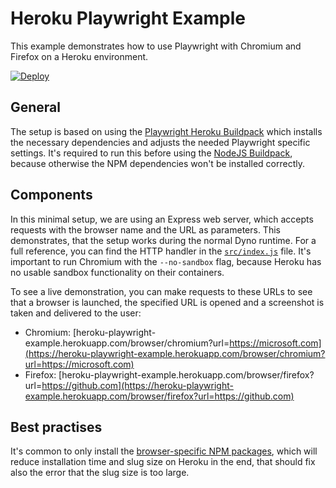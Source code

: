 # Heroku Playwright Example

This example demonstrates how to use Playwright with Chromium and Firefox on a Heroku environment.

[![Deploy](https://www.herokucdn.com/deploy/button.svg)](https://heroku.com/deploy?template=https://github.com/mxschmitt/heroku-playwright-example)

## General

The setup is based on using the [Playwright Heroku Buildpack](https://github.com/mxschmitt/heroku-playwright-buildpack.git) which installs the necessary dependencies and adjusts the needed Playwright specific settings. It's required to run this before using the [NodeJS Buildpack](https://github.com/heroku/heroku-buildpack-nodejs), because otherwise the NPM dependencies won't be installed correctly.

## Components

In this minimal setup, we are using an Express web server, which accepts requests with the browser name and the URL as parameters. This demonstrates, that the setup works during the normal Dyno runtime. For a full reference, you can find the HTTP handler in the [`src/index.js`](./src/index.js) file. It's important to run Chromium with the `--no-sandbox` flag, because Heroku has no usable sandbox functionality on their containers.

To see a live demonstration, you can make requests to these URLs to see that a browser is launched, the specified URL is opened and a screenshot is taken and delivered to the user:

- Chromium: [heroku-playwright-example.herokuapp.com/browser/chromium?url=https://microsoft.com](https://heroku-playwright-example.herokuapp.com/browser/chromium?url=https://microsoft.com)
- Firefox: [heroku-playwright-example.herokuapp.com/browser/firefox?url=https://github.com](https://heroku-playwright-example.herokuapp.com/browser/firefox?url=https://github.com)

## Best practises

It's common to only install the [browser-specific NPM packages](https://playwright.dev/#version=v1.1.1&path=docs%2Finstallation.md&q=download-single-browser-binary), which will reduce installation time and slug size on Heroku in the end, that should fix also the error that the slug size is too large.
